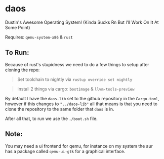 # daos
Dustin's Awesome Operating System! (Kinda Sucks Rn But I'll Work On It At Some Point)

Requires: `qemu-system-x86` & `rust`

## To Run:

Because of rust's stupidness we need to do a few things to setup after cloning the repo:
> Set toolchain to nightly via `rustup override set nightly`

> Install 2 things via cargo: `bootimage` & `llvm-tools-preview`

By default I have the `daos-lib` set to the github repository in the `Cargo.toml`, however if this changes to `"../daos-lib"` all that means is that you need to clone the repository to the same folder that `daos` is in.

After all that, to run we use the `./boot.sh` file.

## Note:
You may need a ui frontend for qemu, for instance on my system the aur has a package called `qemu-ui-gtk` for a graphical interface.
